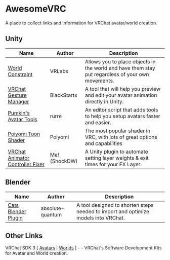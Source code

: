 # AwesomeVRC
A place to collect links and information for VRChat avatar/world creation. 

## Unity
| Name                             | Author        | Description                                                                                       |
|----------------------------------|---------------|---------------------------------------------------------------------------------------------------|
| [World Constraint](https://github.com/VRLabs/World-Constraint)                 | VRLabs        | Allows you to place objects in the world and have them stay put regardless of your own movements. |
| [VRChat Gesture Manager](https://github.com/BlackStartx/VRC-Gesture-Manager)           | BlackStartx   | A tool that will help you preview and edit your avatar animation directly in Unity.               |
| [Pumkin's Avatar Tools](https://github.com/rurre/PumkinsAvatarTools)            | rurre         | An editor script that adds tools to help you setup avatars faster and easier.                     |
| [Poiyomi Toon Shader](https://github.com/poiyomi/PoiyomiToonShader)              | Poiyomi       | The most popular shader in VRC, with lots of great options and capabilities                       |
| [VRChat Animator Controller Fixer](https://github.com/ShockDW/VRCAnimatorControllerFixer) | Me! (ShockDW) | A Unity plugin to automate setting layer weights & exit times for your FX Layer.                  |

## Blender

| Name                                                                           | Author           | Description                                                                        |
|--------------------------------------------------------------------------------|------------------|------------------------------------------------------------------------------------|
| [Cats Blender Plugin](https://github.com/absolute-quantum/cats-blender-plugin) | absolute-quantum | A tool designed to shorten steps needed to import and optimize models into VRChat. |

## Other Links
VRChat SDK 3 \[ [Avatars](https://vrchat.com/download/sdk3-avatars) | [Worlds](https://vrchat.com/download/sdk3-worlds) \] - - VRChat's Software Development Kits for Avatar and World creation.
